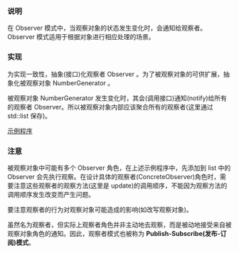 
### 说明

在 Observer 模式中，当观察对象的状态发生变化时，会通知给观察者。 Observer 模式适用于根据对象进行相应处理的场景。

### 实现

为实现一致性，抽象(接口)化观察者 Observer 。为了被观察对象的可供扩展，抽象化被观察对象 NumberGenerator 。

被观察对象 NumberGenerator 发生变化时，其会(调用接口)通知(notify)给所有的观察者 Observer。所以被观察对象内部应该聚合所有的观察者(这里通过 std::list 保存)。

[示例程序](realize.cpp)

### 注意

被观察对象中可能有多个 Observer 角色，在上述示例程序中，先添加到 list 中的 Observer 会先执行观察。在设计具体的观察者(ConcreteObserver)角色时，需要注意这些观察者的观察方法(这里是 update)的调用顺序，不能因为观察方法的调用顺序发生改变而产生问题。

要注意观察者的行为对观察对象可能造成的影响(如改写观察对象)。

虽然名为观察者，但实际上观察者角色并非主动地去观察，而是被动地接受来自被观察对象角色的通知。因此，观察者模式也被称为 **Publish-Subscribe(发布-订阅)模式**。
